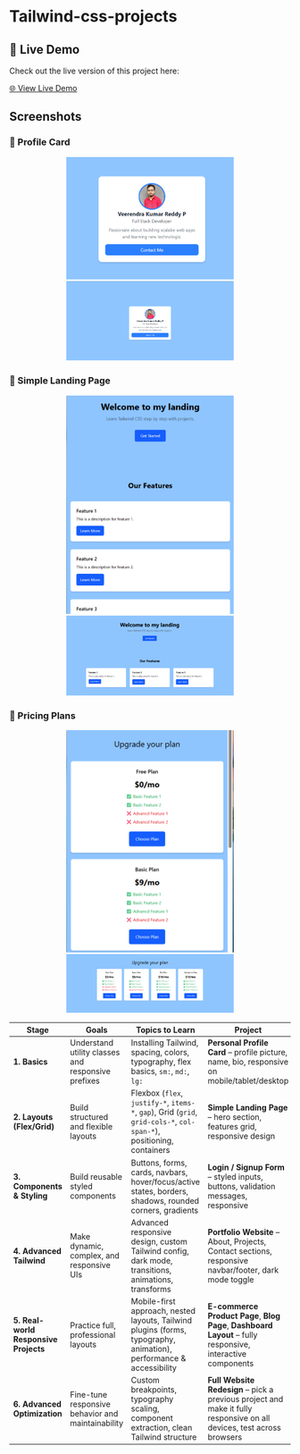 # Tailwind-css-projects 

## 🚀 Live Demo
Check out the live version of this project here:  

[🌐 View Live Demo](https://tailwind-css-projects.vercel.app/)


## Screenshots

### 🚀 Profile Card
<p align="center">
  <img src="screenshots\profile-card\profile_card_view.png" width="300" />
  <img src="screenshots\profile-card\profile_card_full_screen_view.png" width="300" />
</p>

### 🚀 Simple Landing Page
<p align="center">
  <img src="screenshots/langing-page/landing_page_mobile_view.png" width="300" />
  <img src="screenshots/langing-page/landing_page_desktop_view.png" width="300" />
</p>

### 🚀 Pricing Plans
<p align="center">
  <img src="screenshots/pricing-card/pricing_mobile_view.png" width="300" />
  <img src="screenshots/pricing-card/pricing_desktop_view.png" width="300" />
</p>



| Stage                                 | Goals                                              | Topics to Learn                                                                                                      | Project                                                                                                               |
| ------------------------------------- | -------------------------------------------------- | -------------------------------------------------------------------------------------------------------------------- | --------------------------------------------------------------------------------------------------------------------- |
| **1. Basics**                         | Understand utility classes and responsive prefixes | Installing Tailwind, spacing, colors, typography, flex basics, `sm:`, `md:`, `lg:`                                   | **Personal Profile Card** – profile picture, name, bio, responsive on mobile/tablet/desktop                           |
| **2. Layouts (Flex/Grid)**            | Build structured and flexible layouts              | Flexbox (`flex`, `justify-*`, `items-*`, `gap`), Grid (`grid`, `grid-cols-*`, `col-span-*`), positioning, containers | **Simple Landing Page** – hero section, features grid, responsive design                                              |
| **3. Components & Styling**           | Build reusable styled components                   | Buttons, forms, cards, navbars, hover/focus/active states, borders, shadows, rounded corners, gradients              | **Login / Signup Form** – styled inputs, buttons, validation messages, responsive                                     |
| **4. Advanced Tailwind**              | Make dynamic, complex, and responsive UIs          | Advanced responsive design, custom Tailwind config, dark mode, transitions, animations, transforms                   | **Portfolio Website** – About, Projects, Contact sections, responsive navbar/footer, dark mode toggle                 |
| **5. Real-world Responsive Projects** | Practice full, professional layouts                | Mobile-first approach, nested layouts, Tailwind plugins (forms, typography, animation), performance & accessibility  | **E-commerce Product Page**, **Blog Page**, **Dashboard Layout** – fully responsive, interactive components           |
| **6. Advanced Optimization**          | Fine-tune responsive behavior and maintainability  | Custom breakpoints, typography scaling, component extraction, clean Tailwind structure                               | **Full Website Redesign** – pick a previous project and make it fully responsive on all devices, test across browsers |
